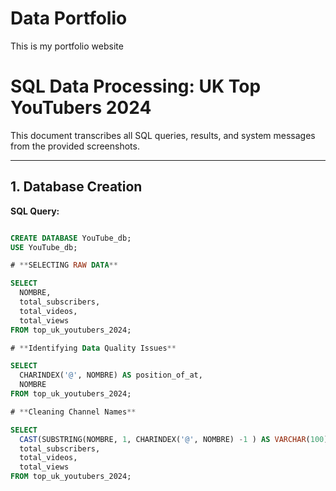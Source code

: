 # Data Portfolio


This is my portfolio website


# SQL Data Processing: UK Top YouTubers 2024

This document transcribes all SQL queries, results, and system messages from the provided screenshots.

---

## 1. Database Creation

**SQL Query:**

```sql

CREATE DATABASE YouTube_db;
USE YouTube_db;

# **SELECTING RAW DATA**

SELECT 
  NOMBRE,  
  total_subscribers,  
  total_videos,  
  total_views  
FROM top_uk_youtubers_2024;

# **Identifying Data Quality Issues**

SELECT 
  CHARINDEX('@', NOMBRE) AS position_of_at, 
  NOMBRE 
FROM top_uk_youtubers_2024;

# **Cleaning Channel Names**

SELECT 
  CAST(SUBSTRING(NOMBRE, 1, CHARINDEX('@', NOMBRE) -1 ) AS VARCHAR(100)) AS channel_name,
  total_subscribers,
  total_videos,
  total_views
FROM top_uk_youtubers_2024;
